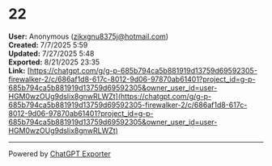 # 22

**User:** Anonymous (zikxgnu8375j@hotmail.com)  
**Created:** 7/7/2025 5:59  
**Updated:** 7/27/2025 5:48  
**Exported:** 8/21/2025 23:35  
**Link:** [https://chatgpt.com/g/g-p-685b794ca5b881919d13759d69592305-firewalker-2/c/686af1d8-617c-8012-9d06-97870ab61401?project_id=g-p-685b794ca5b881919d13759d69592305&owner_user_id=user-HGM0wzOUg9dslix8gnwRLWZt](https://chatgpt.com/g/g-p-685b794ca5b881919d13759d69592305-firewalker-2/c/686af1d8-617c-8012-9d06-97870ab61401?project_id=g-p-685b794ca5b881919d13759d69592305&owner_user_id=user-HGM0wzOUg9dslix8gnwRLWZt)  



---
Powered by [ChatGPT Exporter](https://www.chatgptexporter.com)